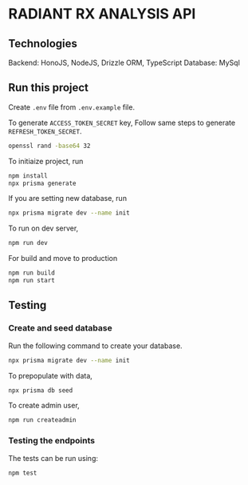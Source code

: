 # RADIANT RX ANALYSIS API

## Technologies

Backend: HonoJS, NodeJS, Drizzle ORM, TypeScript
Database: MySql

## Run this project

Create `.env` file from `.env.example` file.

To generate `ACCESS_TOKEN_SECRET` key,
Follow same steps to generate `REFRESH_TOKEN_SECRET`.

```bash
openssl rand -base64 32
```

To initiaize project, run

```bash
npm install
npx prisma generate
```

If you are setting new database, run

```bash
npx prisma migrate dev --name init
```

To run on dev server,

```bash
npm run dev
```

For build and move to production

```bash
npm run build
npm run start
```


## Testing

### Create and seed database

Run the following command to create your database.

```bash
npx prisma migrate dev --name init
```

To prepopulate with data,

```bash
npx prisma db seed
```

To create admin user,

```bash
npm run createadmin
```

### Testing the endpoints

The tests can be run using:

```bash
npm test
```
